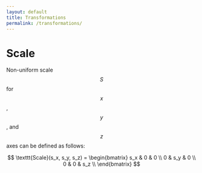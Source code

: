 ```yaml
---
layout: default
title: Transformations
permalink: /transformations/
---
```


# Scale

Non-uniform scale $$S$$ for $$x$$, $$y$$, and $$z$$ axes can be defined as follows:

$$
\texttt{Scale}(s_x, s_y, s_z) = \begin{bmatrix} 
s_x & 0   & 0   \\ 
0   & s_y & 0   \\
0   & 0   & s_z \\
\end{bmatrix}
$$

